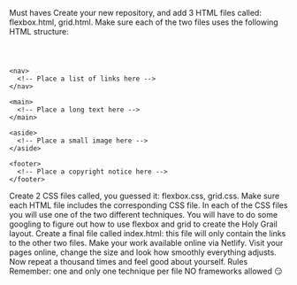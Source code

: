 Must haves
Create your new repository, and add 3 HTML files called: flexbox.html, grid.html.
Make sure each of the two files uses the following HTML structure:
<!DOCTYPE html>
<html lang="en">
  <head>
    <meta charset="UTF-8" />
    <meta name="viewport" content="width=device-width, initial-scale=1.0" />
    <title>CSS Layout - Holy Grail</title>
  </head>
  <body>
    <header>
      <!-- Place a title here -->
    </header>

    <nav>
      <!-- Place a list of links here -->
    </nav>

    <main>
      <!-- Place a long text here -->
    </main>

    <aside>
      <!-- Place a small image here -->
    </aside>

    <footer>
      <!-- Place a copyright notice here -->
    </footer>
  </body>
</html>
Create 2 CSS files called, you guessed it: flexbox.css, grid.css.
Make sure each HTML file includes the corresponding CSS file.
In each of the CSS files you will use one of the two different techniques. You will have to do some googling to figure out how to use flexbox and grid to create the Holy Grail layout.
Create a final file called index.html: this file will only contain the links to the other two files.
Make your work available online via Netlify.
Visit your pages online, change the size and look how smoothly everything adjusts. Now repeat a thousand times and feel good about yourself.
Rules
Remember: one and only one technique per file
NO frameworks allowed 😏